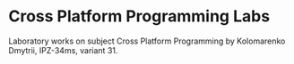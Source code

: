 # Cross Platform Programming Labs

Laboratory works on subject Cross Platform Programming by Kolomarenko Dmytrii,
IPZ-34ms, variant 31.

